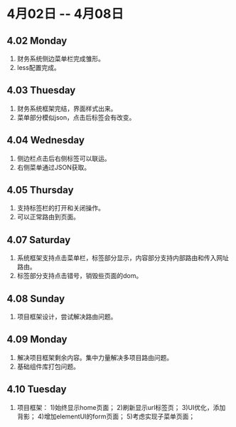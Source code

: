 # 4月02日 -- 4月08日

## 4.02 Monday
1. 财务系统侧边菜单栏完成雏形。
2. less配置完成。

## 4.03 Thuesday
1. 财务系统框架完结，界面样式出来。
2. 菜单部分模似json，点击后标签会有改变。

## 4.04 Wednesday
1. 侧边栏点击后右侧标签可以联运。
2. 右侧菜单通过JSON获取。

## 4.05 Thursday
1. 支持标签栏的打开和关闭操作。
2. 可以正常路由到页面。

## 4.07 Saturday
1. 系统框架支持点击菜单栏，标签部分显示，内容部分支持内部路由和传入网址路由。
2. 标签部分支持点击错号，销毁些页面的dom。

## 4.08 Sunday
1. 项目框架设计，尝试解决路由问题。

## 4.09 Monday
1. 解决项目框架剩余内容。集中力量解决多项目路由问题。
2. 基础组件库打包问题。

## 4.10 Tuesday
1. 项目框架：
	1)始终显示home页面；
	2)刷新显示url标签页；
	3)UI优化，添加背影；
	4)增加elementUI的form页面；
	5)考虑实现子菜单页面；
